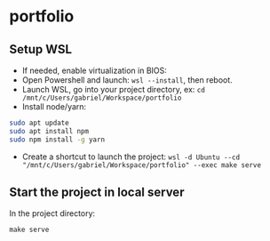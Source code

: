 # portfolio

## Setup WSL

- If needed, enable virtualization in BIOS:
- Open Powershell and launch: `wsl --install`, then reboot.
- Launch WSL, go into your project directory, ex: `cd /mnt/c/Users/gabriel/Workspace/portfolio`
- Install node/yarn:

```bash
sudo apt update
sudo apt install npm
sudo npm install -g yarn
```

- Create a shortcut to launch the project: `wsl -d Ubuntu --cd "/mnt/c/Users/gabriel/Workspace/portfolio" --exec make serve`

## Start the project in local server

In the project directory:

```
make serve
```
